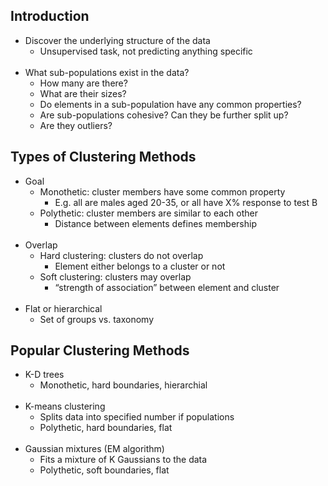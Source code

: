 ## Introduction
 - Discover the underlying structure of the data
	 - Unsupervised task, not predicting anything specific
<br/><br/>
 - What sub-populations exist in the data?
	 - How many are there?
	 - What are their sizes?
	 - Do elements in a sub-population have any common properties?
	 - Are sub-populations cohesive? Can they be further split up?
	 - Are they outliers?
## Types of Clustering Methods
- Goal
	- Monothetic: cluster members have some common property
		- E.g. all are males aged 20-35, or all have X% response to test B
	- Polythetic: cluster members are similar to each other
		- Distance between elements defines membership
<br/><br/>
- Overlap
	- Hard clustering: clusters do not overlap
		- Element either belongs to a cluster or not
	- Soft clustering: clusters may overlap
		- “strength of association” between element and cluster
<br/><br/>
- Flat or hierarchical
	- Set of groups vs. taxonomy
## Popular Clustering Methods
- K-D trees
	- Monothetic, hard boundaries, hierarchial
<br/><br/>
- K-means clustering
	- Splits data into specified number if populations
	- Polythetic, hard boundaries, flat
<br/><br/>
- Gaussian mixtures (EM algorithm)
	- Fits a mixture of K Gaussians to the data
	- Polythetic, soft boundaries, flat
<br/><br/>



<!--stackedit_data:
eyJoaXN0b3J5IjpbLTEzOTExNjgwMCwtMTMzMjgxNTU3OF19
-->